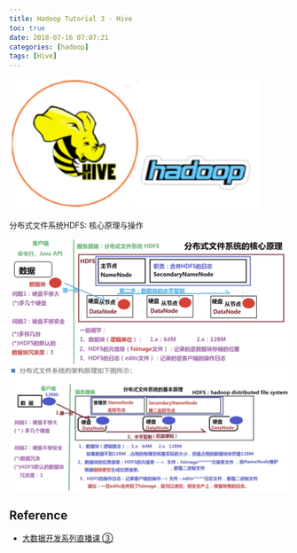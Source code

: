 ```yaml
---
title: Hadoop Tutorial 3 - Hive
toc: true
date: 2018-07-16 07:07:21
categories: [hadoop]
tags: [Hive]
---
```


<img src="/images/hadoop/hadoop-hive-logo-1.png" width="450" alt="Hadoop MapReduce" />

<!--more-->

分布式文件系统HDFS: 核心原理与操作

<img src="/images/hadoop/hadoop-hdfs-1.png" width="900" alt="Hadoop HDFS" />

<img src="/images/hadoop/hadoop-hdfs-2.png" width="900" alt="Hadoop HDFS" />


## Reference


- [大数据开发系列直播课 ③](https://study.163.com/course/courseLearn.htm?courseId=1209979905#/learn/live?lessonId=1281107303&courseId=1209979905)

